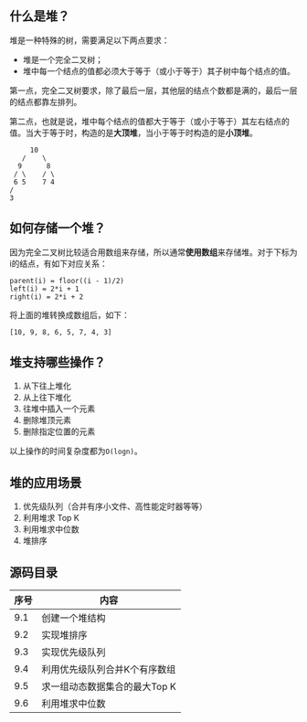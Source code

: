 ## 什么是堆？

堆是一种特殊的树，需要满足以下两点要求：

* 堆是一个完全二叉树；
* 堆中每一个结点的值都必须大于等于（或小于等于）其子树中每个结点的值。

第一点，完全二叉树要求，除了最后一层，其他层的结点个数都是满的，最后一层的结点都靠左排列。

第二点，也就是说，堆中每个结点的值都大于等于（或小于等于）其左右结点的值。当大于等于时，构造的是**大顶堆**，当小于等于时构造的是**小顶堆**。

```
     10
   /    \
  9      8
 / \    / \
 6 5    7 4
/ 
3
```

## 如何存储一个堆？

因为完全二叉树比较适合用数组来存储，所以通常**使用数组**来存储堆。对于下标为i的结点，有如下对应关系：

```
parent(i) = floor((i - 1)/2)
left(i) = 2*i + 1
right(i) = 2*i + 2
```

将上面的堆转换成数组后，如下：

```
[10, 9, 8, 6, 5, 7, 4, 3]
```

## 堆支持哪些操作？

1. 从下往上堆化
2. 从上往下堆化
3. 往堆中插入一个元素
4. 删除堆顶元素
5. 删除指定位置的元素

以上操作的时间复杂度都为`O(logn)`。

## 堆的应用场景

1. 优先级队列（合并有序小文件、高性能定时器等等）
2. 利用堆求 Top K
3. 利用堆求中位数
4. 堆排序

## 源码目录

序号 | 内容
---- | ----
9.1 | 创建一个堆结构
9.2 | 实现堆排序
9.3 | 实现优先级队列
9.4 | 利用优先级队列合并K个有序数组
9.5 | 求一组动态数据集合的最大Top K
9.6 | 利用堆求中位数


